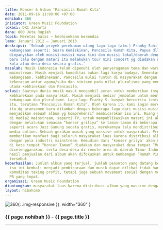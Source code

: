 ```yaml
---
title: Konser & Album ‘Pancasila Rumah Kita’
date: 2011-09-16 11:08:00 +07:00
nohibah: 360
inisiator: Green Music Foundation
lokasi: DKI Jakarta
dana: 800 Juta Rupiah
topik: Meretas batas – kebhinekaan bermedia
lama: Januari 2012 – Januari 2013
deskripsi: 'Sebuah proyek perekaman ulang lagu-lagu (alm.) Franky Sahilatua yang bertema
  kebangsaan seperti: Suara Kemiskinan, Pancasila Rumah Kita, Papua dll. yang akan
  dinyanyikan oleh musisi-musisi masa kini dan musisi lokal/daerah dengan aransemen
  baru lalu dengan materi itu melakukan tour mini concert yg diadakan di taman-taman
  kota atau desa-desa secara gratis.'
masalah: Musik Indonesia telah dipenuhi oleh penyeragaman tema dan warna oleh media-media
  mainstream. Musik menjadi komoditas bukan lagi karya budaya. Sementara nilai-nilai
  kebangsaan, kebhinekaan, Pancasila mulai runtuh di masyarakat dengan banyaknya aksi-akdi
  kekerasan antar agama/suku dan sinisme pada nilai pluralisme yang menjadi nafas
  utama kebhinekaan dan Pancasila.
solusi: Saatnya dunia musik masuk mengambil peran untuk memberikan inspirasi dan nilai-nilai
  kebhinekaan pada masyarakat. Musik menjadi media/ jembatan untuk mentransfer gagasan-gagasan
  kebangsaan dan pluralisme. Lagu-lagu Franky S. banyak bercerita tentang inspirasi
  itu, terutama “Pancasila Rumah Kita”. Oleh karena itu kami ingin merekam ulang lagu-lagu
  itu dg aransemen baru ditambah dengan beberapa lagu dari musisi-musisi lain lalu
  menjadikan sebuah album yg komprehensif membicarakan isu ini. Ruang yg tidak ada
  di media2 mainstream, seperti TV, untuk mempublikasikan materi ini akan kami atasi
  dengan melalukan semacam “konser griliya” ke taman-taman di beberapa kota dan desa-desa,
  seperti acara Jazz Gunung secata gratis, merekamnya lalu mendistribusikannya melalui
  media online. Sebuah gerakan musik yang massive untuk masyarakat. Proyek ini akan
  memberikan manfaat bagi seluruh masyarakat luas karena distribusi album yang massive
  dengan pola industri mainstream. Kemudian dari ‘konser grilya’ akan menyasar masyarakat
  di kota tempat “Konser Taman” diadakan dan masyarakat desa tempat “Musik Masuk Desa”
  diselenggarakan, serta desa-desa di remote area di daerah Timur Indonesia karena
  hasil penjualan dari album akan difokuskan untuk membangun “Rumah Pintar” di daerah
  tersebut
keberhasilan: Jumlah album yang terjual, jumlah penonton yang datang ke konser lalu
  isu ini kembali menjadi pembicaraan dan musik dapat dilihat tidak hanya sebagai
  komoditas taking profit, tetapi juga sebuah movement sosial dengan melakukan strategi
  PR yang tepat.
organisasi: Green Music Foundation
diuntungkan: masyarakat luas karena distribusi album yang massive dengan pola industri mainstream. Kemudian dari 'konser grilya' akan menyasar masyarakat di kota tempat "Konser Taman" diadakan dan masyarakat desa tempat "Musik Masuk Desa" diselenggarakan, serta desa2 di remote area di daerah Timur Indonesia karena hasil penjualan dari album akan difokuskan untuk membangun "Rumah Pintar" di daerah2 itu.
layout: hibahcmb
---
```


![360](/static/img/hibahcmb/360.png){: .img-responsive }{: width="360" }

### {{ page.nohibah }} - {{ page.title }}

---
